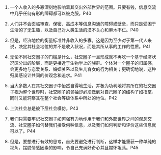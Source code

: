 1. 一个人收入的多寡深刻地影响着其交出外部世界的范围。只要有钱，信息交流中几乎任何有形的障碍都可以被克服。P40

2. 人们并不会面临审查、保密、高成本等信息沟通的障碍或壁垒，而只是受困于生活的了无生趣，以及自己对人类生活的漠不关心和麻木不仁。P40

3. 但是，经济地位的衡量标准并非收入的多寡。这是因为至少对于第一代人来说，决定其社会地位的并不是收入状况，而是其所从事的工作的性质。P41

4. 无论不同社交圈子的门槛是什么，社交圈子一旦形成就不再吃一个基于经济状况区分出的阶层，而是更接近于生物学上的族群。个体对一个圈子的归属感，会更多地与恋爱关系、婚姻关系以及生儿育女的行为相关；更确切地说，这种归属感设计共同的价观念和追求。P41

5. 当大多数人在其社交圈子中怡然自得地生活，并极为功利地将其所在的社交圈子视为整个世界时，社交圈子的领袖却必须做到对自己圈子的结构了如指掌，同时又能洞察其在整个社会等级体系中所处的地位。P42

6. 上流社会总是被下层社会模仿。P43

7. 我们只需要牢记社交圈子如何强有力地作用于我们和外部世界之间的观念交流、社交圈子如何替我们接受何种信息，以及我们如何判断和评价这些信息就可以了。P44

8. 但是，要想进行有效的思考，首先要避免进行判断，这样才能重获一种单纯的视角，摆脱情感因素的影响，令自己充满好奇心并且襟怀坦荡。P45

